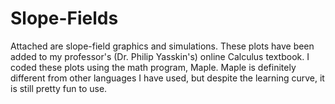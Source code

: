 # Slope-Fields
Attached are slope-field graphics and simulations.  These plots have been added to my professor's (Dr. Philip Yasskin's) online Calculus textbook. I coded these plots using the math program, Maple. Maple is definitely different from other languages I have used, but despite the learning curve, it is still pretty fun to use. 
